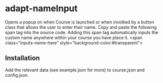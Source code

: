 # adapt-nameInput

Opens a popup on when Course is launched or when involked by a button class that allows the user to enter their name. Copy and paste the following span tag into the source code. Adding this span tag automatically inputs the custom name anywhere within your course you have place it. <span class=\"inputs-name-here\" style=\"background-color:#transparent\">&nbsp;</span>

## Installation ##

Add the relevant data (see example.json for more) to course.json and config.json.